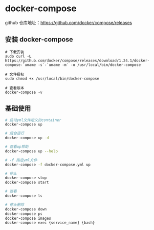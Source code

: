 # docker-compose

github 仓库地址：<https://github.com/docker/compose/releases>

## 安装 docker-compose

```shell
# 下载安装
sudo curl -L https://github.com/docker/compose/releases/download/1.24.1/docker-compose-`uname -s`-`uname -m` -o /usr/local/bin/docker-compose

# 文件授权
sudo chmod +x /usr/local/bin/docker-compose

# 查看版本
docker-compose -v
```

## 基础使用

```sh
# 启动yml文件定义的container
docker-compose up

# 后台运行
docker-compose up -d

# 查看up帮助
docker-compose up --help

# -f 指定yml文件
docker-compose -f docker-compose.yml up

# 停止
docker-compose stop
docker-compose start 

# 查看
docker-compose ls

# 停止删除
docker-compose down
docker-compose ps
docker-compose images
docker-compose exec {service_name} {bash}
```
